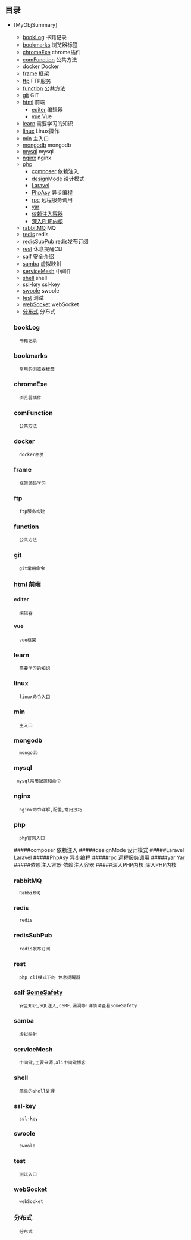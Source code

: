 ## 目录
- [MyObjSummary]
  - [bookLog](#bookLog) 书籍记录
  - [bookmarks](#bookmarks) 浏览器标签
  - [chromeExe](#chromeExe) chrome插件
  - [comFunction](#comFunction) 公共方法
  - [docker](#docker)       Docker
  - [frame](#frame) 		 框架
  - [ftp](#ftp) 		     FTP服务
  - [function](#function)  公共方法
  - [git](#git) 		     GIT
  - [html](#html)           前端
    - [editer](#editer)      编辑器
    - [vue](#vue)      Vue
  - [learn](#learn)         需要学习的知识  
  - [linux](http://man.linuxde.net) 				Linux操作
  - [min](#min) 				主入口
  - [mongodb](#mongodb)     mongodb 
  - [mysql](#mysql)     mysql 
  - [nginx](#nginx)     nginx 
  - [php](http://php.net)
    - [composer](#composer) 依赖注入  
    - [designMode](#designMode) 设计模式  
    - [Laravel](#Laravel)  
    - [PhpAsy](#PhpAsy) 异步编程  
    - [rpc](#rpc) 远程服务调用  
    - [yar](#yar) 
    - [依赖注入容器](#依赖注入容器)  
    - [深入PHP内核](#深入PHP内核)  
  - [rabbitMQ](#RabbitMQ)					MQ 
  - [redis](#redis)					redis  
  - [redisSubPub](#redisSubPub)		redis发布订阅  
  - [rest](#rest)					休息提醒CLI
  - [salf](#salf)					安全介绍
  - [samba](#samba)				虚拟映射 
  - [serviceMesh](#serviceMesh)   中间件
  - [shell](#shell)   shell
  - [ssl-key](#ssl-key)   ssl-key
  - [swoole](#swool)   swoole
  - [test](#test)   测试
  - [webSocket](#webSocket)   webSocket
  - [分布式](#分布式)   分布式 

   ### bookLog
        书籍记录  
   ### bookmarks
        常用的浏览器标签
   ### chromeExe
        浏览器插件     
   ### comFunction
        公共方法     
   ### docker
        docker相关
   ### frame
        框架源码学习
   ### ftp
        ftp服务构建     
   ### function
        公共方法          
   ### git
        git常用命令     
   ### html 前端
   #### editer 
        编辑器    
   #### vue 
        vue框架        
   ### learn
        需要学习的知识    
   ### linux
        linux命令入口      
   ### min
        主入口  
   ### mongodb
        mongodb    
   ### mysql
       mysql常用配置和命令      
   ### nginx
        nginx命令详解,配置,常用技巧      
   ### php
        php官网入口 
     #####composer 依赖注入
     #####designMode 设计模式
     #####Laravel Laravel
     #####PhpAsy 异步编程
     #####rpc 远程服务调用
     #####yar Yar
     #####依赖注入容器 依赖注入容器
     #####深入PHP内核 深入PHP内核
   ### rabbitMQ
        RabbitMQ     
   ### redis
        redis      
   ### redisSubPub
        redis发布订阅      
   ### rest
        php cli模式下的 休息提醒器      
   ### salf   [SomeSafety](https://github.com/sdfjklmin/SomeSafety)
        安全知识,SQL注入,CSRF,漏洞等!详情请查看SomeSafety
   ### samba
        虚拟映射      
   ### serviceMesh
        中间键,主要来源,ali中间键博客      
   ### shell
        简单的shell处理      
   ### ssl-key
        ssl-key      
   ### swoole
        swoole      
   ### test
        测试入口      
   ### webSocket
        webSocket 
   ### 分布式
        分布式                                                                                                                                                